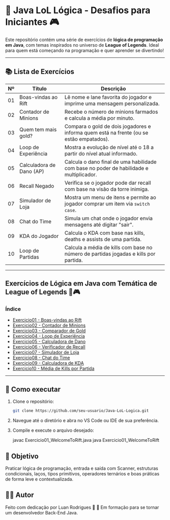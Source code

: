 # 🧠 Java LoL Lógica - Desafios para Iniciantes 🎮

Este repositório contém uma série de exercícios de **lógica de programação em Java**, com temas inspirados no universo de **League of Legends**. Ideal para quem está começando na programação e quer aprender se divertindo!

---

## 📚 Lista de Exercícios

| Nº  | Título                       | Descrição                                                                                  |
|-----|------------------------------|--------------------------------------------------------------------------------------------|
| 01  | Boas-vindas ao Rift          | Lê nome e lane favorita do jogador e imprime uma mensagem personalizada.                   |
| 02  | Contador de Minions          | Recebe o número de minions farmados e calcula a média por minuto.                          |
| 03  | Quem tem mais gold?          | Compara o gold de dois jogadores e informa quem está na frente (ou se estão empatados).    |
| 04  | Loop de Experiência          | Mostra a evolução de nível até o 18 a partir do nível atual informado.                     |
| 05  | Calculadora de Dano (AP)     | Calcula o dano final de uma habilidade com base no poder de habilidade e multiplicador.    |
| 06  | Recall Negado                | Verifica se o jogador pode dar recall com base na visão da torre inimiga.                  |
| 07  | Simulador de Loja            | Mostra um menu de itens e permite ao jogador comprar um item via `switch case`.            |
| 08  | Chat do Time                 | Simula um chat onde o jogador envia mensagens até digitar "sair".                          |
| 09  | KDA do Jogador               | Calcula o KDA com base nas kills, deaths e assists de uma partida.                         |
| 10  | Loop de Partidas             | Calcula a média de kills com base no número de partidas jogadas e kills por partida.       |

---

## Exercícios de Lógica em Java com Temática de League of Legends 🧠🎮

### Índice
- [Exercicio01 - Boas-vindas ao Rift](src/Exercicio01_WelcomeToRift.java)
- [Exercicio02 - Contador de Minions](src/Exercicio02_MinionCounter.java)
- [Exercicio03 - Comparador de Gold](src/Exercicio03_GoldComparator.java)
- [Exercicio04 - Loop de Experiência](src/Exercicio04_LevelUpLoop.java)
- [Exercicio05 - Calculadora de Dano](src/Exercicio05_DamageCalculator.java)
- [Exercicio06 - Verificador de Recall](src/Exercicio06_RecallCheck.java)
- [Exercicio07 - Simulador de Loja](src/Exercicio07_ShopSimulator.java)
- [Exercicio08 - Chat do Time](src/Exercicio08_TeamChatSimulator.java)
- [Exercicio09 - Calculadora de KDA](src/Exercicio09_KDACalculator.java)
- [Exercicio10 - Média de Kills por Partida](src/Exercicio10_MatchKillAverage.java)


---

## 🚀 Como executar

1. Clone o repositório: 

   ```bash
   git clone https://github.com/seu-usuario/Java-LoL-Logica.git

2. Navegue até o diretório e abra no VS Code ou IDE de sua preferência.

3. Compile e execute o arquivo desejado:

    javac Exercicio01_WelcomeToRift.java
    java Exercicio01_WelcomeToRift

## 🎯 Objetivo

Praticar lógica de programação, entrada e saída com Scanner, estruturas condicionais, laços, tipos primitivos, operadores ternários e boas práticas de forma leve e contextualizada.

## 👨‍💻 Autor

Feito com dedicação por Luan Rodrigues 🧙
🎯 Em formação para se tornar um desenvolvedor Back-End Java.
